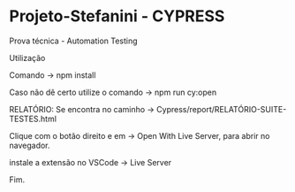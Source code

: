 # Projeto-Stefanini  - CYPRESS
 Prova técnica - Automation Testing
 
 Utilização
 
 Comando -> npm install
 
 Caso não dê certo utilize o comando -> npm run cy:open
 
 RELATÓRIO: Se encontra no caminho -> Cypress/report/RELATÓRIO-SUITE-TESTES.html
 
 Clique com o botão direito e em -> Open With Live Server, para abrir no navegador.
 
 instale a extensão no VSCode -> Live Server
 
 Fim.
